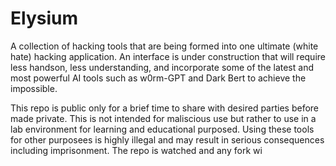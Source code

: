 # Elysium
A collection of hacking tools that are being formed into one ultimate (white hate) hacking 
application. An interface is under construction that will require less handson, less understanding, 
and incorporate some of the latest and most powerful AI tools such as w0rm-GPT and Dark Bert to achieve the impossible.

This repo is public only for a brief time to share with desired parties before made private. This is not intended for maliscious use but rather to use in a lab environment for learning and educational purposed. Using these tools for other purposees is highly illegal and may result in serious consequences including imprisonment. The repo is watched and any fork wi

